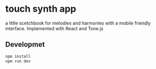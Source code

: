 # touch synth app

a little scetchbook for melodies and harmonies with a mobile friendly interface.
Implemented with React and Tone.js

## Developmet

```bash
npm install
npm run dev
```
